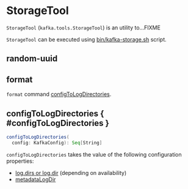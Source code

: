 # StorageTool

`StorageTool` (`kafka.tools.StorageTool`) is an utility to...FIXME

`StorageTool` can be executed using [bin/kafka-storage.sh](index.md) script.

## random-uuid

## format

`format` command [configToLogDirectories](#configToLogDirectories).

## configToLogDirectories { #configToLogDirectories }

```scala
configToLogDirectories(
  config: KafkaConfig): Seq[String]
```

`configToLogDirectories` takes the value of the following configuration properties:

* [log.dirs or log.dir](../../KafkaConfig.md#logDirs) (depending on availability)
* [metadataLogDir](../../KafkaConfig.md#metadataLogDir)
